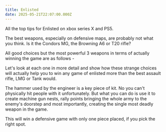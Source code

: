 ```yaml
---
title: Enlisted
date: 2025-05-21T22:07:00.000Z
---
```

All the top tips for Enlisted on xbox series X and PS5.

The best weapons, especially on defensive maps, are probably not what you think. Is it the Condors MG, the Browning A6 or T20 rifle?

All good choices but the most powerful 3 weapons in terms of actually winning the game are as follows -

Let's look at each one in more detail and show how these strange choices will actually help you to win any game of enlisted more than the best assault rifle, LMG or Tank would.

The hammer used by the engineer is a key piece of kit. No you can't physically hit people with it unfortunately. But what you can do is use it to create machine gun nests, rally points bringing the whole army to the enemy's doorstep and most importantly, creating the single most deadly weapon in the game.

This will win a defensive game with only one piece placed, if you pick the right spot.